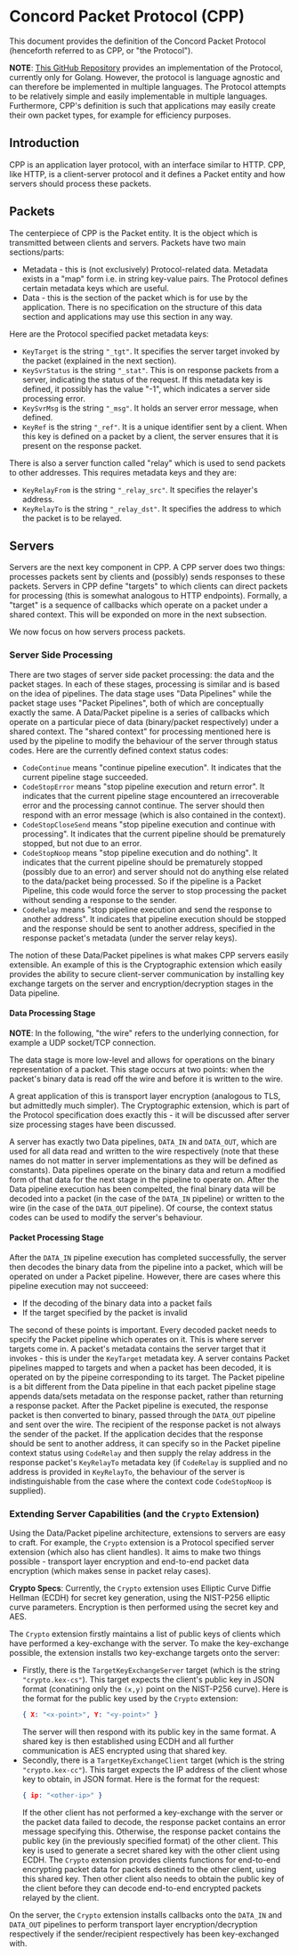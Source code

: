 # Concord Packet Protocol (CPP)

This document provides the definition of the Concord Packet Protocol (henceforth
referred to as CPP, or "the Protocol").

__NOTE__: [This GitHub Repository](https://github.com/navaz-alani/concord)
provides an implementation of the Protocol, currently only for Golang. However,
the protocol is language agnostic and can therefore be implemented in multiple
languages. The Protocol attempts to be relatively simple and easily
implementable in multiple languages. Furthermore, CPP's definition is such that
applications may easily create their own packet types, for example for
efficiency purposes.

## Introduction

CPP is an application layer protocol, with an interface similar to HTTP. CPP,
like HTTP, is a client-server protocol and it defines a Packet entity and how
servers should process these packets.

## Packets

The centerpiece of CPP is the Packet entity. It is the object which is
transmitted between clients and servers. Packets have two main sections/parts:

* Metadata - this is (not exclusively) Protocol-related data. Metadata
  exists in a "map" form i.e. in string key-value pairs. The Protocol defines
  certain metadata keys which are useful.
* Data - this is the section of the packet which is for use by the application.
  There is no specification on the structure of this data section and
  applications may use this section in any way.

Here are the Protocol specified packet metadata keys:

* `KeyTarget` is the string `"_tgt"`. It specifies the server target invoked by
  the packet (explained in the next section).
* `KeySvrStatus` is the string `"_stat"`. This is on response packets from a
  server, indicating the status of the request. If this metadata key is defined,
  it possibly has the value "-1", which indicates a server side processing
  error.
* `KeySvrMsg` is the string `"_msg"`. It holds an server error message, when
  defined.
* `KeyRef` is the string `"_ref"`. It is a unique identifier sent by a client.
  When this key is defined on a packet by a client, the server ensures that it
  is present on the response packet.

There is also a server function called "relay" which is used to send packets to
other addresses. This requires metadata keys and they are:

* `KeyRelayFrom` is the string `"_relay_src"`. It specifies the relayer's
  address.
* `KeyRelayTo` is the string `"_relay_dst"`. It specifies the address to which
  the packet is to be relayed.

## Servers

Servers are the next key component in CPP. A CPP server does two things:
processes packets sent by clients and (possibly) sends responses to these
packets. Servers in CPP define "targets" to which clients can direct packets
for processing (this is somewhat analogous to HTTP endpoints). Formally, a
"target" is a sequence of callbacks which operate on a packet under a shared
context. This will be exponded on more in the next subsection.

We now focus on how servers process packets.

### Server Side Processing

There are two stages of server side packet processing: the data and the packet
stages. In each of these stages, processing is similar and is based on the idea
of pipelines. The data stage uses "Data Pipelines" while the packet stage uses
"Packet Pipelines", both of which are conceptually exactly the same. A
Data/Packet pipeline is a series of callbacks which operate on a particular
piece of data (binary/packet respectively) under a shared context. The "shared
context" for processing mentioned here is used by the pipeline to modify the
behaviour of the server through status codes. Here are the currently defined
context status codes:

* `CodeContinue` means "continue pipeline execution". It indicates that the
  current pipeline stage succeeded.
* `CodeStopError` means "stop pipeline execution and return error". It indicates
  that the current pipeline stage encountered an irrecoverable error and the
  processing cannot continue. The server should then respond with an error
  message (which is also contained in the context).
* `CodeStopCloseSend` means "stop pipeline execution and continue with
  processing". It indicates that the current pipeline should be prematurely
  stopped, but not due to an error.
* `CodeStopNoop` means "stop pipeline execution and do nothing". It indicates
  that the current pipeline should be prematurely stopped (possibly due to an
  error) and server should not do anything else related to the data/packet being
  processed. So if the pipeline is a Packet Pipeline, this code would force the
  server to stop processing the packet without sending a response to the sender.
* `CodeRelay` means "stop pipeline execution and send the response to another
  address". It indicates that pipeline execution should be stopped and the
  response should be sent to another address, specified in the response packet's
  metadata (under the server relay keys).

The notion of these Data/Packet pipelines is what makes CPP servers easily
extensible. An example of this is the Cryptographic extension which easily
provides the ability to secure client-server communication by installing key
exchange targets on the server and encryption/decryption stages in the Data
pipeline.

#### Data Processing Stage

__NOTE__: In the following, "the wire" refers to the underlying connection, for
example a UDP socket/TCP connection.

The data stage is more low-level and allows for operations on the binary
representation of a packet. This stage occurs at two points: when the packet's
binary data is read off the wire and before it is written to the wire.

A great application of this is transport layer encryption (analogous to TLS, but
admittedly much simpler). The Cryptographic extension, which is part of the
Protocol specification does exactly this - it will be discussed after server
size processing stages have been discussed.

A server has exactly two Data pipelines, `DATA_IN` and `DATA_OUT`, which are
used for all data read and written to the wire respectively (note that these
names do not matter in server implementations as they will be defined as
constants). Data pipelines operate on the binary data and return a modified form
of that data for the next stage in the pipeline to operate on. After the Data
pipeline execution has been compelted, the final binary data will be decoded
into a packet (in the case of the `DATA_IN` pipeline) or written to the wire (in
the case of the `DATA_OUT` pipeline). Of course, the context status codes can be
used to modify the server's behaviour.

#### Packet Processing Stage

After the `DATA_IN` pipeline execution has completed successfully, the server
then decodes the binary data from the pipeline into a packet, which will be
operated on under a Packet pipeline. However, there are cases where this
pipeline execution may not succeeed:

* If the decoding of the binary data into a packet fails
* If the target specified by the packet is invalid

The second of these points is important. Every decoded packet needs to specify
the Packet pipeline which operates on it. This is where server targets come in.
A packet's metadata contains the server target that it invokes - this is under
the `KeyTarget` metadata key. A server contains Packet pipelines mapped to
targets and when a packet has been decoded, it is operated on by the pipeine
corresponding to its target. The Packet pipeline is a bit different from the
Data pipeline in that each packet pipeline stage appends data/sets metadata on
the response packet, rather than returning a response packet. After the Packet
pipeline is executed, the response packet is then converted to binary, passed
through the `DATA_OUT` pipeline and sent over the wire. The recipient of the
response packet is not always the sender of the packet. If the application
decides that the response should be sent to another address, it can specify so
in the Packet pipeline context status using `CodeRelay` and then supply the
relay address in the response packet's `KeyRelayTo` metadata key (if `CodeRelay`
is supplied and no address is provided in `KeyRelayTo`, the behaviour of the
server is indistinguishable from the case where the context code `CodeStopNoop`
is supplied).


### Extending Server Capabilities (and the `Crypto` Extension)

Using the Data/Packet pipeline architecture, extensions to servers are easy to
craft. For example, the `Crypto` extension is a Protocol specified server
extension (which also has client handles). It aims to make two things possible -
transport layer encryption and end-to-end packet data encryption (which makes
sense in packet relay cases).

__Crypto Specs__: Currently, the `Crypto` extension uses Elliptic Curve Diffie
Hellman (ECDH) for secret key generation, using the NIST-P256 elliptic curve
parameters. Encryption is then performed using the secret key and AES.

The `Crypto` extension firstly maintains a list of public keys of clients which
have performed a key-exchange with the server. To make the key-exchange
possible, the extension installs two key-exchange targets onto the server:

* Firstly, there is the `TargetKeyExchangeServer` target (which is the string
  `"crypto.kex-cs"`). This target expects the client's public key in JSON
  format (conatining only the `(x,y)` point on the NIST-P256 curve). Here is the
  format for the public key used by the `Crypto` extension:
  ```JSON
  { X: "<x-point>", Y: "<y-point>" }
  ```
  The server will then respond with its public key in the same format. A shared
  key is then established using ECDH and all further communication is AES
  encrypted using that shared key.
* Secondly, there is a `TargetKeyExchangeClient` target (which is the string
  `"crypto.kex-cc"`). This target expects the IP address of the client whose key
  to obtain, in JSON format. Here is the format for the request:
  ```JSON
  { ip: "<other-ip>" }
  ```
  If the other client has not performed a key-exchange with the server or the
  packet data failed to decode, the response packet contains an error message
  specifying this. Otherwise, the response packet contains the public key (in
  the previously specified format) of the other client. This key is used to
  generate a secret shared key with the other client using ECDH. The `Crypto`
  extension provides clients functions for end-to-end encrypting packet data for
  packets destined to the other client, using this shared key. Then other client
  also needs to obtain the public key of the client before they can decode
  end-to-end encrypted packets relayed by the client.

On the server, the `Crypto` extension installs callbacks onto the `DATA_IN` and
`DATA_OUT` pipelines to perform transport layer encryption/decryption
respectively if the sender/recipient respectively has been key-exchanged with.
